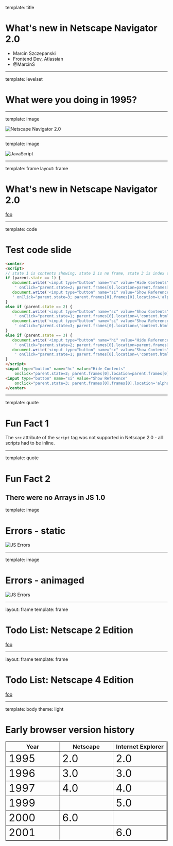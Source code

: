 template: title

# What's new in Netscape Navigator 2.0

* Marcin Szczepanski
* Frontend Dev, Atlassian
* @MarcinS
---
template: levelset

# What were you doing in 1995?

---
template: image

![Netscape Navigator 2.0](/images/nn2.gif)

---
template: image

![JavaScript](/images/jslogo.gif)

---
template: frame
layout: frame

# What's new in Netscape Navigator 2.0

[foo](/docsample/index.html)

---
template: code

# Test code slide

```html
<center>
<script>
// state 1 is contents showing, state 2 is no frame, state 3 is index showing
if (parent.state == 1) {
   document.write('<input type="button" name="hc" value="Hide Contents"' +
    ' onClick="parent.state=2; parent.frames[0].location=parent.frames[0].frames[1].location; history.go(0)">')
   document.write('<input type="button" name="si" value="Show Reference"' +
   ' onClick="parent.state=3; parent.frames[0].frames[0].location=\'alpha.html\'; history.go(0)">')
}
else if (parent.state == 2) {
   document.write('<input type="button" name="sc" value="Show Contents"' + 
    ' onClick="parent.state=1; parent.frames[0].location=\'content.html\'; history.go(0)">')
   document.write('<input type="button" name="si" value="Show Reference"' + 
    ' onClick="parent.state=3; parent.frames[0].location=\'content.html\'; history.go(0)">')
}
else if (parent.state == 3) {
   document.write('<input type="button" name="hi" value="Hide Reference"' +
    ' onClick="parent.state=2; parent.frames[0].location=parent.frames[0].frames[1].location; history.go(0)">')
   document.write('<input type="button" name="sc" value="Show Contents"' +
    ' onClick="parent.state=1; parent.frames[0].location=\'content.html\'; history.go(0)">')
}
</script>
<input type="button" name="hc" value="Hide Contents" 
    onclick="parent.state=2; parent.frames[0].location=parent.frames[0].frames[1].location; history.go(0)">
<input type="button" name="si" value="Show Reference" 
    onclick="parent.state=3; parent.frames[0].frames[0].location='alpha.html'; history.go(0)">
</center>
```
---
template: quote

# Fun Fact 1

The `src` attribute of the `script` tag was not supported in Netscape 2.0 - all scripts had to be inline.

---
template: quote

# Fun Fact 2

There were no Arrays in JS 1.0
---
template: image

# Errors - static
![JS Errors](/images/jserrors-static.gif)

---
template: image

# Errors - animaged

![JS Errors](/images/jserrors.gif)

---
layout: frame
template: frame

# Todo List: Netscape 2 Edition

[foo](/todo1.html)

---
layout: frame
template: frame

# Todo List: Netscape 4 Edition

[foo](/todo/todo2.html)

---
template: body
theme: light

# Early browser version history

<p>
<table color=#000000 cellpadding=10 cellspacing=1 border=1 width=50%> 
    <tr>
        <th width=33%><font size=4>Year</th>
        <th width=33%><font size=4>Netscape</tH>
        <th width=33%><font size=4>Internet Explorer</th>
    </tr>
    <tr>
        <td><font size=6>1995</td>
        <td><font size=6>2.0</td>
        <td><font size=6>2.0</td>        
    </tr>
    <tr>
        <td><font size=6>1996</td>
        <td><font size=6>3.0</td>
        <td><font size=6>3.0</td>
    </tr>
    <tr>
        <td><font size=6>1997</td>
        <td><font size=6>4.0</td>
        <td><font size=6>4.0</td>
    </tr>
    <tr>
        <td><font size=6>1999</td>
        <td>&nbsp;</td>
        <td><font size=6>5.0</td>
    </tr>
    <tr>
        <td><font size=6>2000</td>
        <td><font size=6>6.0</td>
        <td>&nbsp;</td>
    </tr>
    <tr>
        <td><font size=6>2001</td>
        <td>&nbsp;</td>
        <td><font size=6>6.0</td>
    </tr>
</table>
</p>